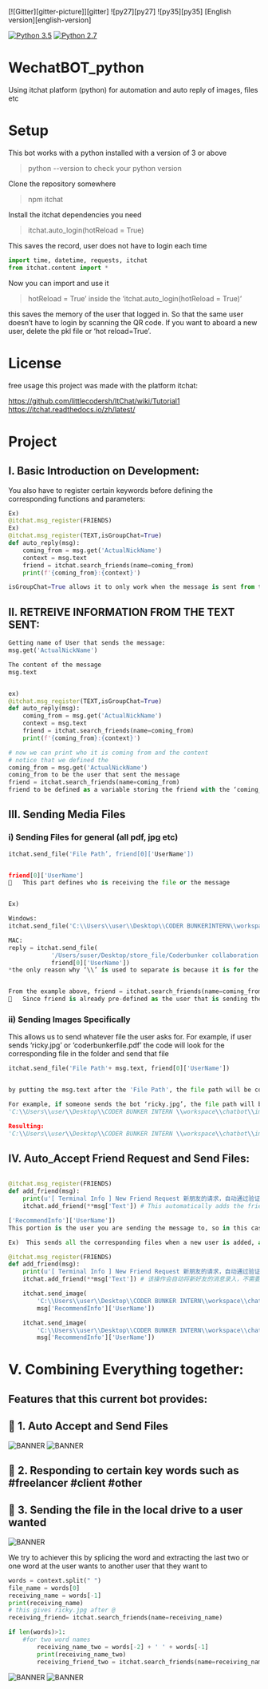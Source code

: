 [![Gitter][gitter-picture]][gitter] ![py27][py27] ![py35][py35] [English version][english-version]

[![Python 3.5](https://img.shields.io/badge/python-3.5-blue.svg)](https://www.python.org/downloads/release/python-360/) [![Python 2.7](https://img.shields.io/badge/python-2.7-blue.svg)](https://www.python.org/downloads/release/python-360/)

# WechatBOT_python
Using itchat platform (python)  for automation and auto reply of images, files etc

# Setup
This bot works with a python installed with a version of 3 or above


>python --version
to check your python version

Clone the repository somewhere

> npm itchat

Install the itchat dependencies you need


>itchat.auto_login(hotReload = True)

This saves the record, user does not have to login each time

```python
import time, datetime, requests, itchat    
from itchat.content import *
```
Now you can import and use it

>hotReload = True’ inside the ‘itchat.auto_login(hotReload = True)’

this saves the memory of the user that logged in. So that the same user doesn’t have to login by scanning the QR code. If you want to aboard a new user, delete the pkl file or ‘hot reload=True’.


# License
free usage
this project was made with the platform itchat:

https://github.com/littlecodersh/ItChat/wiki/Tutorial1
https://itchat.readthedocs.io/zh/latest/

# Project 
## I.	Basic Introduction on Development:

You also have to register certain keywords before defining the corresponding functions and parameters:

```python
Ex) 
@itchat.msg_register(FRIENDS)
Ex) 
@itchat.msg_register(TEXT,isGroupChat=True)
def auto_reply(msg):
    coming_from = msg.get('ActualNickName')
    context = msg.text
    friend = itchat.search_friends(name=coming_from)
    print(f'{coming_from}:{context}')

isGroupChat=True allows it to only work when the message is sent from the group chat
```

## II.	RETREIVE INFORMATION FROM THE TEXT SENT:
```python
Getting name of User that sends the message:
msg.get('ActualNickName')

The content of the message
msg.text


ex) 
@itchat.msg_register(TEXT,isGroupChat=True)
def auto_reply(msg):
    coming_from = msg.get('ActualNickName')
    context = msg.text
    friend = itchat.search_friends(name=coming_from)
    print(f'{coming_from}:{context}')

# now we can print who it is coming from and the content
# notice that we defined the
coming_from = msg.get('ActualNickName')
coming_from to be the user that sent the message
friend = itchat.search_friends(name=coming_from)
friend to be defined as a variable storing the friend with the ‘coming_from’. As a result friend is storing the user that sent the message.
```

## III.	Sending Media Files
### i)	Sending Files for general (all pdf, jpg etc)

```python
itchat.send_file('File Path’, friend[0]['UserName'])


friend[0]['UserName']
	This part defines who is receiving the file or the message


Ex)

Windows:
itchat.send_file('C:\\Users\\user\\Desktop\\CODER BUNKERINTERN\\workspace\\chatbot\\images\\'+ msg.text, friend[0]['UserName'])

MAC:
reply = itchat.send_file(
            '/Users/suser/Desktop/store_file/Coderbunker collaboration model with clients.pdf',
            friend[0]['UserName'])
*the only reason why ‘\\’ is used to separate is because it is for the windows


From the example above, friend = itchat.search_friends(name=coming_from)
	Since friend is already pre-defined as the user that is sending the message, the file will be sent to the person that is sending a message to the bot
```

### ii)	Sending Images Specifically
This allows us to send whatever file the user asks for. For example, if user sends ‘ricky.jpg’ or ‘coderbunkerfile.pdf’ the code will look for the corresponding file in the folder and send that file

```python
itchat.send_file('File Path'+ msg.text, friend[0]['UserName'])


by putting the msg.text after the 'File Path', the file path will be composed of the message content that someone sends at the end.

For example, if someone sends the bot ‘ricky.jpg’, the file path will become 
'C:\\Users\\user\\Desktop\\CODER BUNKER INTERN \\workspace\\chatbot\\images\\’ + ricky.jpg

Resulting:
'C:\\Users\\user\\Desktop\\CODER BUNKER INTERN \\workspace\\chatbot\\images\\ricky.jpg
```

## IV.	Auto_Accept Friend Request and Send Files:
```python

@itchat.msg_register(FRIENDS)
def add_friend(msg):
    print(u'[ Terminal Info ] New Friend Request 新朋友的请求，自动通过验证添加加好友 From: %s' % msg['RecommendInfo']['UserName'])
    itchat.add_friend(**msg['Text']) # This automatically adds the friend

['RecommendInfo']['UserName']) 
This portion is the user you are sending the message to, so in this case a newly added user

Ex)  This sends all the corresponding files when a new user is added, as well as auto-accepting it

@itchat.msg_register(FRIENDS)
def add_friend(msg):
    print(u'[ Terminal Info ] New Friend Request 新朋友的请求，自动通过验证添加加好友 From: %s' % msg['RecommendInfo']['UserName'])
    itchat.add_friend(**msg['Text']) # 该操作会自动将新好友的消息录入，不需要重载通讯录

    itchat.send_image(
        'C:\\Users\\user\\Desktop\\CODER BUNKER INTERN\\workspace\\chatbot\\images\\ricky.jpg',
        msg['RecommendInfo']['UserName'])

    itchat.send_image(
        'C:\\Users\\user\\Desktop\\CODER BUNKER INTERN\\workspace\\chatbot\\images\\fred.jpg',
        msg['RecommendInfo']['UserName'])
```

# V.	Combining Everything together:
## Features that this current bot provides:

## 	1. Auto Accept and Send Files
![BANNER](https://raw.githubusercontent.com/coderbunker/WechatBOT_python/master/pic_demo/demo_1.png)
![BANNER](https://raw.githubusercontent.com/coderbunker/WechatBOT_python/master/pic_demo/demo_new_2.png)



## 	2. Responding to certain key words such as #freelancer #client #other

## 	3. Sending the file in the local drive to a user wanted

![BANNER](https://raw.githubusercontent.com/coderbunker/WechatBOT_python/master/pic_demo/demo_new_3.png)

We try to achiever this by splicing the word and extracting the last two or one word at the user wants to another user that they want to

```python
words = context.split(" ")
file_name = words[0]
receiving_name = words[-1]
print(receiving_name)
# this gives ricky.jpg after @
receiving_friend= itchat.search_friends(name=receiving_name)

if len(words)>1:
    #for two word names
        receiving_name_two = words[-2] + ' ' + words[-1]
        print(receiving_name_two)
        receiving_friend_two = itchat.search_friends(name=receiving_name_two)

```

![BANNER](https://raw.githubusercontent.com/coderbunker/WechatBOT_python/master/pic_demo/demo_new_4.png)
![BANNER](https://raw.githubusercontent.com/coderbunker/WechatBOT_python/master/pic_demo/demo_5_new.png)






